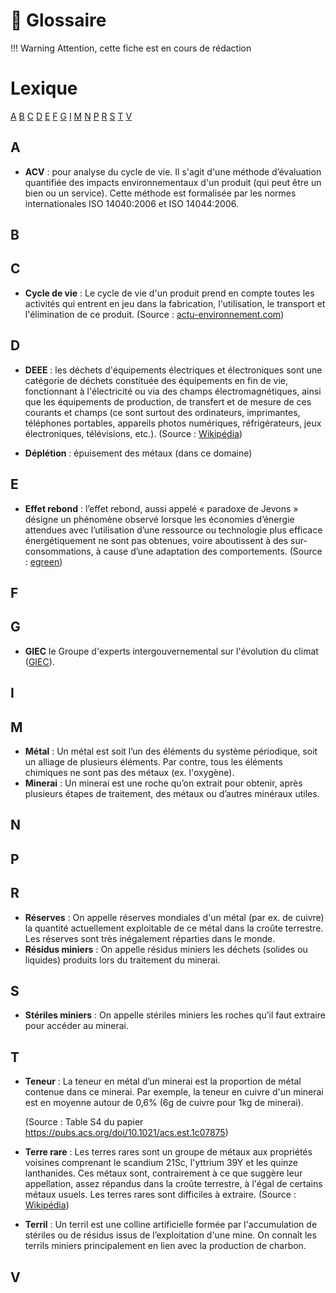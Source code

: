 # 🚧 Glossaire
!!! Warning
    Attention, cette fiche est en cours de rédaction

# Lexique
[A](#a) [B](#b) [C](#c) [D](#d) [E](#e) [F](#f) [G](#g) [I](#i) [M](#m) [N](#n) [P](#p) [R](#r) [S](#s) [T](#t) [V](#v)

## A
* **ACV** : pour analyse du cycle de vie. Il s'agit d'une méthode d’évaluation quantifiée des impacts environnementaux d'un produit (qui peut être un bien ou un service). Cette méthode est formalisée par les normes internationales ISO 14040:2006 et ISO 14044:2006.

## B

## C
* **Cycle de vie** : Le cycle de vie d'un produit prend en compte toutes les activités qui entrent en jeu dans la fabrication, l'utilisation, le transport et l'élimination de ce produit. (Source : [actu-environnement.com](https://www.actu-environnement.com/ae/dictionnaire_environnement/definition/cycle_de_vie_du_produit.php4))

## D
* **DEEE** : les déchets d'équipements électriques et électroniques sont une catégorie de déchets constituée des équipements en fin de vie, fonctionnant à l'électricité ou via des champs électromagnétiques, ainsi que les équipements de production, de transfert et de mesure de ces courants et champs (ce sont surtout des ordinateurs, imprimantes, téléphones portables, appareils photos numériques, réfrigérateurs, jeux électroniques, télévisions, etc.). (Source : [Wikipédia](https://fr.wikipedia.org/wiki/D%C3%A9chets_d%27%C3%A9quipements_%C3%A9lectriques_et_%C3%A9lectroniques))

* **Déplétion** : épuisement des métaux (dans ce domaine)

## E
* **Effet rebond** : l’effet rebond, aussi appelé « paradoxe de Jevons » désigne un phénomène observé lorsque les économies d’énergie attendues avec l’utilisation d’une ressource ou technologie plus efficace énergétiquement ne sont pas obtenues, voire aboutissent à des sur-consommations, à cause d’une adaptation des comportements. (Source : [egreen](https://www.egreen.fr/post/l-effet-rebond-ou-l-illustration-de-l-impact-du-comportement-sur-la-transition-energetique))

## F

## G
* **GIEC** le Groupe d'experts intergouvernemental sur l'évolution du climat ([GIEC](https://www.ippc.int/fr/)).

## I

## M
* **Métal** : Un métal est soit l’un des éléments du système périodique, soit un alliage de plusieurs éléments. Par contre, tous les éléments chimiques ne sont pas des métaux (ex. l'oxygène).
* **Minerai** : Un minerai est une roche qu’on extrait pour obtenir, après plusieurs étapes de traitement, des métaux ou d’autres minéraux utiles.

## N

## P

## R
* **Réserves** : On appelle réserves mondiales d'un métal (par ex. de cuivre) la quantité actuellement exploitable de ce métal dans la croûte terrestre. Les réserves sont très inégalement réparties dans le monde.
* **Résidus miniers** : On appelle résidus miniers les déchets (solides ou liquides) produits lors du traitement du minerai.

## S
* **Stériles miniers** : On appelle stériles miniers les roches qu’il faut extraire pour accéder au minerai.

## T
* **Teneur** : La teneur en métal d’un minerai est la proportion de métal contenue dans ce minerai. Par exemple, la teneur en cuivre d'un minerai est en moyenne autour de 0,6% (6g de cuivre pour 1kg de minerai).  
    
    (Source : Table S4 du papier https://pubs.acs.org/doi/10.1021/acs.est.1c07875)
    
* **Terre rare** : Les terres rares sont un groupe de métaux aux propriétés voisines comprenant le scandium 21Sc, l'yttrium 39Y et les quinze lanthanides. Ces métaux sont, contrairement à ce que suggère leur appellation, assez répandus dans la croûte terrestre, à l'égal de certains métaux usuels. Les terres rares sont difficiles à extraire. (Source : [Wikipédia](https://fr.wikipedia.org/wiki/Terre_rare))

* **Terril** : Un terril est une colline artificielle formée par l'accumulation de stériles ou de résidus issus de l’exploitation d'une mine. On connaît les terrils miniers principalement en lien avec la production de charbon. 

## V
